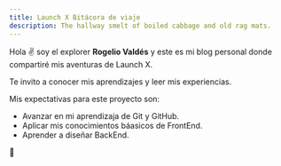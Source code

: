 ```yaml
---
title: Launch X Bitácora de viaje
description: The hallway smelt of boiled cabbage and old rag mats.
---
```


Hola ✌️  soy el explorer **Rogelio Valdés** y este es mi blog personal donde compartiré mis aventuras de Launch X.

Te invito a conocer mis aprendizajes y leer mis experiencias.


Mis expectativas para este proyecto son:
- Avanzar en mi aprendizaja de Git y GitHub.
- Aplicar mis conocimientos báasicos de FrontEnd.
- Aprender a diseñar BackEnd.

🚀
